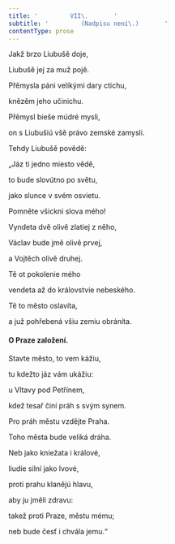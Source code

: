 ```yaml
---
title: '         VII\.       '
subtitle: '         (Nadpisu není\.)       '
contentType: prose
---
```


<section>

Jakž brzo Liubušě doje,

Liubušě jej za muž pojě.

Přěmysla páni velikými dary ctichu,

knězěm jeho učinichu.

Přěmysl bieše múdré mysli,

on s Liubušiú všě právo zemské zamysli.

Tehdy Liubušě povědě:

„Jáz ti jedno miesto vědě,

to bude slovútno po světu,

jako slunce v svém osvietu.

Pomněte všickni slova mého!

Vyndeta dvě olivě zlatiej z něho,

Václav bude jmě olivě prvej,

a Vojtěch olivě druhej.

Tě ot pokolenie mého

vendeta až do královstvie nebeského.

Tě to město oslavíta,

a juž pohřebená všiu zemiu obráníta.

#### O Praze založení.

Stavte město, to vem kážiu,

tu kdežto jáz vám ukážiu:

u Vltavy pod Petřínem,

kdež tesař činí práh s svým synem.

Pro práh městu vzdějte Praha.

Toho města bude veliká dráha.

Neb jako kniežata i králové,

liudie silní jako lvové,

proti prahu klanějú hlavu,

aby ju jměli zdravu:

takež proti Praze, městu mému;

neb bude česť i chvála jemu.“

</section>
